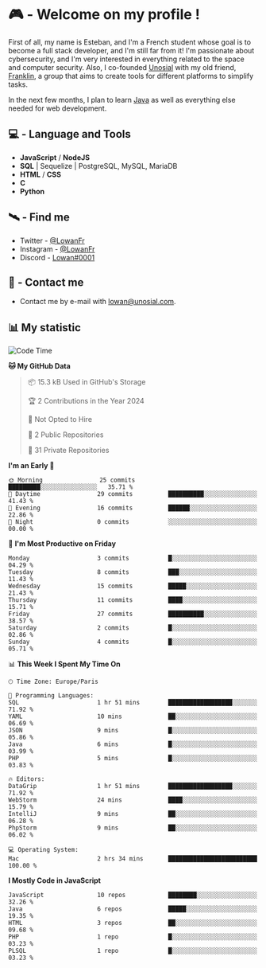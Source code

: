 # 🎮 - Welcome on my profile !
First of all, my name is Esteban, and I'm a French student whose goal is to become a full stack developer, and I'm still far from it!
I'm passionate about cybersecurity, and I'm very interested in everything related to the space and computer security.
Also, I co-founded [Unosial](https://github.com/Unosial) with my old friend, [Franklin](https://github.com/AbaFranklin/), a group that aims to create tools for different platforms to simplify tasks. 

In the next few months, I plan to learn [Java](https://www.java.com/) as well as everything else needed for web development.




## 💻 - Language and Tools
- **JavaScript** / **NodeJS**
- **SQL** | Sequelize | PostgreSQL, MySQL, MariaDB
- **HTML** / **CSS**
- **C**
- **Python**

## 🛰️ - Find me

 - Twitter - [@LowanFr](https://twitter.com/LowanFr/)
 - Instagram - [@LowanFr](https://instagram.com/LowanFr)
 - Discord -  [Lowan#0001](https://unosial.bio/Lowan)
 
## 📡 - Contact me
 - Contact me by e-mail with [lowan@unosial.com](mailto:lowan@unosial.com).

## 📊 My statistic
<!--START_SECTION:waka-->
![Code Time](http://img.shields.io/badge/Code%20Time-695%20hrs%2034%20mins-blue)

**🐱 My GitHub Data** 

> 📦 15.3 kB Used in GitHub's Storage 
 > 
> 🏆 2 Contributions in the Year 2024
 > 
> 🚫 Not Opted to Hire
 > 
> 📜 2 Public Repositories 
 > 
> 🔑 31 Private Repositories 
 > 
**I'm an Early 🐤** 

```text
🌞 Morning                25 commits          █████████░░░░░░░░░░░░░░░░   35.71 % 
🌆 Daytime                29 commits          ██████████░░░░░░░░░░░░░░░   41.43 % 
🌃 Evening                16 commits          ██████░░░░░░░░░░░░░░░░░░░   22.86 % 
🌙 Night                  0 commits           ░░░░░░░░░░░░░░░░░░░░░░░░░   00.00 % 
```
📅 **I'm Most Productive on Friday** 

```text
Monday                   3 commits           █░░░░░░░░░░░░░░░░░░░░░░░░   04.29 % 
Tuesday                  8 commits           ███░░░░░░░░░░░░░░░░░░░░░░   11.43 % 
Wednesday                15 commits          █████░░░░░░░░░░░░░░░░░░░░   21.43 % 
Thursday                 11 commits          ████░░░░░░░░░░░░░░░░░░░░░   15.71 % 
Friday                   27 commits          ██████████░░░░░░░░░░░░░░░   38.57 % 
Saturday                 2 commits           █░░░░░░░░░░░░░░░░░░░░░░░░   02.86 % 
Sunday                   4 commits           █░░░░░░░░░░░░░░░░░░░░░░░░   05.71 % 
```


📊 **This Week I Spent My Time On** 

```text
🕑︎ Time Zone: Europe/Paris

💬 Programming Languages: 
SQL                      1 hr 51 mins        ██████████████████░░░░░░░   71.92 % 
YAML                     10 mins             ██░░░░░░░░░░░░░░░░░░░░░░░   06.69 % 
JSON                     9 mins              █░░░░░░░░░░░░░░░░░░░░░░░░   05.86 % 
Java                     6 mins              █░░░░░░░░░░░░░░░░░░░░░░░░   03.99 % 
PHP                      5 mins              █░░░░░░░░░░░░░░░░░░░░░░░░   03.83 % 

🔥 Editors: 
DataGrip                 1 hr 51 mins        ██████████████████░░░░░░░   71.92 % 
WebStorm                 24 mins             ████░░░░░░░░░░░░░░░░░░░░░   15.79 % 
IntelliJ                 9 mins              ██░░░░░░░░░░░░░░░░░░░░░░░   06.28 % 
PhpStorm                 9 mins              ██░░░░░░░░░░░░░░░░░░░░░░░   06.02 % 

💻 Operating System: 
Mac                      2 hrs 34 mins       █████████████████████████   100.00 % 
```

**I Mostly Code in JavaScript** 

```text
JavaScript               10 repos            ████████░░░░░░░░░░░░░░░░░   32.26 % 
Java                     6 repos             █████░░░░░░░░░░░░░░░░░░░░   19.35 % 
HTML                     3 repos             ██░░░░░░░░░░░░░░░░░░░░░░░   09.68 % 
PHP                      1 repo              █░░░░░░░░░░░░░░░░░░░░░░░░   03.23 % 
PLSQL                    1 repo              █░░░░░░░░░░░░░░░░░░░░░░░░   03.23 % 
```




<!--END_SECTION:waka-->

